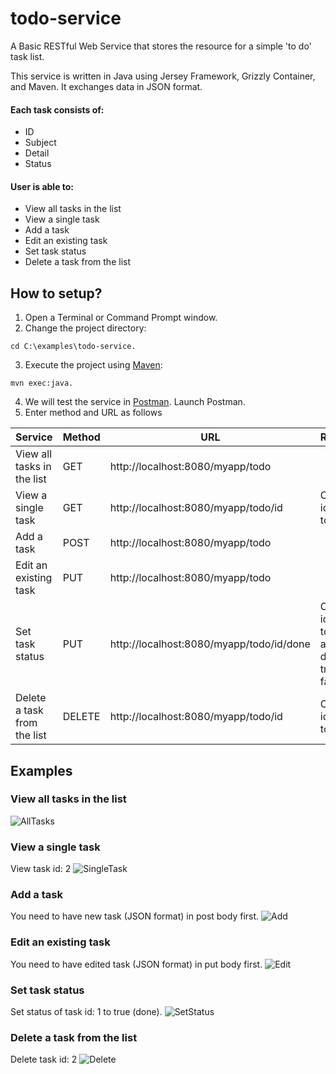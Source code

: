 # todo-service
A Basic RESTful Web Service that stores the resource for a simple 'to do' task list.

This service is written in Java using Jersey Framework, Grizzly Container, and Maven. It exchanges data in JSON format.

#### Each task consists of:
- ID
- Subject
- Detail
- Status

#### User is able to:
- View all tasks in the list
- View a single task
- Add a task
- Edit an existing task
- Set task status
- Delete a task from the list

## How to setup?
1. Open a Terminal or Command Prompt window.
2. Change the project directory:  
  ```
  cd C:\examples\todo-service.
  ```
3. Execute the project using [Maven](https://maven.apache.org/):  
  ```
  mvn exec:java.
  ```
4. We will test the service in [Postman](http://www.getpostman.com/). Launch Postman.
5. Enter method and URL as follows

Service | Method | URL | REMARK
------------ | ------------- | ------------- | -------------
View all tasks in the list | GET | http://localhost:8080/myapp/todo | 
View a single task | GET | http://localhost:8080/myapp/todo/id | Change id in URL to task id
Add a task | POST | http://localhost:8080/myapp/todo | 
Edit an existing task | PUT | http://localhost:8080/myapp/todo | 
Set task status | PUT | http://localhost:8080/myapp/todo/id/done | Change id in URL to task id and done to true or false
Delete a task from the list | DELETE | http://localhost:8080/myapp/todo/id | Change id in URL to task id

## Examples

### View all tasks in the list
![AllTasks](http://i.imgur.com/98eiO9P.png)


### View a single task
View task id: 2
![SingleTask](http://i.imgur.com/1AnUWqJ.png)


### Add a task
You need to have new task (JSON format) in post body first.
![Add](http://i.imgur.com/YWl7Bct.png)


### Edit an existing task
You need to have edited task (JSON format) in put body first.
![Edit](http://i.imgur.com/82MNZFt.png)


### Set task status
Set status of task id: 1 to true (done).
![SetStatus](http://i.imgur.com/Vg5HcKP.png)


### Delete a task from the list
Delete task id: 2
![Delete](http://i.imgur.com/oRMTYjD.png)
